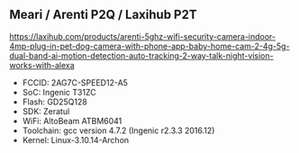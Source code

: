 Meari / Arenti P2Q / Laxihub P2T
--------------------------------
https://laxihub.com/products/arenti-5ghz-wifi-security-camera-indoor-4mp-plug-in-pet-dog-camera-with-phone-app-baby-home-cam-2-4g-5g-dual-band-ai-motion-detection-auto-tracking-2-way-talk-night-vision-works-with-alexa

- FCCID: 2AG7C-SPEED12-A5
- SoC: Ingenic T31ZC
- Flash: GD25Q128
- SDK: Zeratul
- WiFi: AltoBeam ATBM6041
- Toolchain: gcc version 4.7.2 (Ingenic r2.3.3 2016.12)
- Kernel: Linux-3.10.14-Archon
